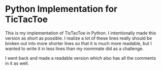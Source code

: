 Python Implementation for TicTacToe
=========
This is my implementation of TicTacToe in Python. I intentionally made this version as short as possible. I realize a lot of these lines really should be broken out into more shorter lines so that it is much more readable, but I wanted to write it in less lines than my roommate did as a challenge.


I went back and made a readable version which also has all the comments in it as well.
